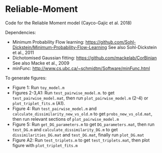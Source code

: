 # Reliable-Moment
Code for the Reliable Moment model (Cayco-Gajic et al. 2018)

Dependencies:
- Minimum Probability Flow learning: https://github.com/Sohl-Dickstein/Minimum-Probability-Flow-Learning
See also Sohl-Dickstein et al., 2011 
- Dichotomised Gaussian fitting: https://github.com/mackelab/CorBinian
See also Macke et al., 2009
- minFunc: http://www.cs.ubc.ca/~schmidtm/Software/minFunc.html

To generate figures:
- Figure 1: Run `toy_model.m`
- Figures 2-3,A1: Run `test_pairwise_model.m`. to get `test_pairwise_model.mat`, then run `plot_pairwise_model.m` (2-4) or `plot_triplet_fits.m` (A1).
- Figure 4: Run `test_pairwise_model.m` and `calculate_dissimilarity_new_vs_old.m` to get `probs_new_vs_old.mat`, then run relevant sections of `plot_pairwise_model.m`
- Figure 5: Run `get_DG_parameters.m` to get `DG_parameters.mat`, then run `test_DG.m` and `calculate_dissimilarity_DG.m` to get `dissimilarities_DG.mat` and `test_DG.mat`, finally run `plot_DG.mat`
- Figure A2: Run `test_triplets.m` to get `test_triplets.mat`, then plot figure with `plot_triplet_fits.m`
